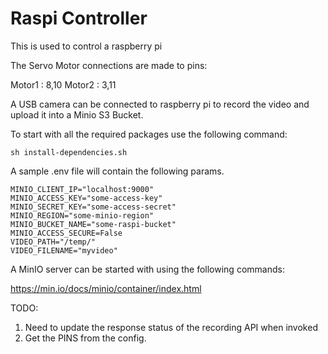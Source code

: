 # Raspi Controller

This is used to control a raspberry pi

The Servo Motor connections are made to pins:

Motor1 : 8,10
Motor2 : 3,11

A USB camera can be connected to raspberry pi to record the video and upload it into a Minio S3 Bucket.

To start with all the required packages use the following command:

````
sh install-dependencies.sh
````

A sample .env file will contain the following params.
````
MINIO_CLIENT_IP="localhost:9000"
MINIO_ACCESS_KEY="some-access-key"
MINIO_SECRET_KEY="some-access-secret"
MINIO_REGION="some-minio-region"
MINIO_BUCKET_NAME="some-raspi-bucket"
MINIO_ACCESS_SECURE=False
VIDEO_PATH="/temp/"
VIDEO_FILENAME="myvideo"
````

A MinIO server can be started with using the following commands:

https://min.io/docs/minio/container/index.html


TODO: 
1. Need to update the response status of the recording API when invoked
2. Get the PINS from the config.